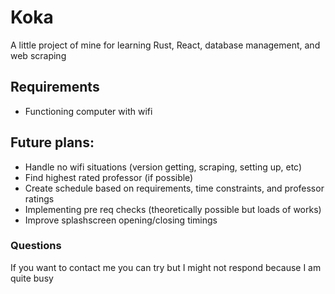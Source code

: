 # Koka
A little project of mine for learning Rust, React, database management, and web scraping

## Requirements
- Functioning computer with wifi

## Future plans:
- Handle no wifi situations (version getting, scraping, setting up, etc)
- Find highest rated professor (if possible)
- Create schedule based on requirements, time constraints, and professor ratings
- Implementing pre req checks (theoretically possible but loads of works)
- Improve splashscreen opening/closing timings

### Questions
If you want to contact me you can try but I might not respond because I am quite busy

